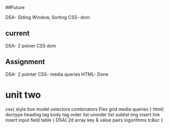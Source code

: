 ##Future

DSA- Slding Window, Sorting
CSS- dom

## current 

DSA- 2 poiner 
CSS dom


## Assignment


DSA- 2 pointer 
CSS- media queries
HTML- Done
 


# unit two

css{
	style box model
	selectors
	combinators
	Flex
	grid
	media queries
}
html{
	doctype
	heading tag
	body tag
	order list 
	unorder list
	sublist
	img insert
	link insert
	input field
	table
}
DSA{
    2d array
    key & value pairs
    logorithms
    tc&sc
}
              

              
